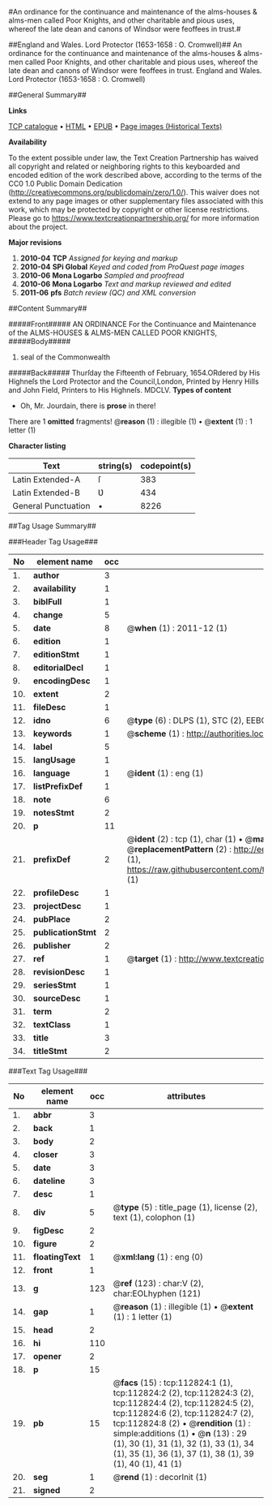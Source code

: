 #An ordinance for the continuance and maintenance of the alms-houses & alms-men called Poor Knights, and other charitable and pious uses, whereof the late dean and canons of Windsor were feoffees in trust.#

##England and Wales. Lord Protector (1653-1658 : O. Cromwell)##
An ordinance for the continuance and maintenance of the alms-houses & alms-men called Poor Knights, and other charitable and pious uses, whereof the late dean and canons of Windsor were feoffees in trust.
England and Wales. Lord Protector (1653-1658 : O. Cromwell)

##General Summary##

**Links**

[TCP catalogue](http://www.ota.ox.ac.uk/tcp/)  • 
[HTML](http://tei.it.ox.ac.uk/tcp/Texts-HTML/free/A74/A74572.html)  • 
[EPUB](http://tei.it.ox.ac.uk/tcp/Texts-EPUB/free/A74/A74572.epub) • 
[Page images (Historical Texts)](https://historicaltexts.jisc.ac.uk/eebo-99860699e)

**Availability**

To the extent possible under law, the Text Creation Partnership has waived all copyright and related or neighboring rights to this keyboarded and encoded edition of the work described above, according to the terms of the CC0 1.0 Public Domain Dedication (http://creativecommons.org/publicdomain/zero/1.0/). This waiver does not extend to any page images or other supplementary files associated with this work, which may be protected by copyright or other license restrictions. Please go to https://www.textcreationpartnership.org/ for more information about the project.

**Major revisions**

1. __2010-04__ __TCP__ *Assigned for keying and markup*
1. __2010-04__ __SPi Global__ *Keyed and coded from ProQuest page images*
1. __2010-06__ __Mona Logarbo__ *Sampled and proofread*
1. __2010-06__ __Mona Logarbo__ *Text and markup reviewed and edited*
1. __2011-06__ __pfs__ *Batch review (QC) and XML conversion*

##Content Summary##

#####Front#####
AN ORDINANCE For the Continuance and Maintenance of the ALMS-HOUSES & ALMS-MEN CALLED POOR KNIGHTS, 
#####Body#####

1. seal of the Commonwealth

#####Back#####
Thurſday the Fifteenth of February, 1654.ORdered by His Highneſs the Lord Protector and the Council,London, Printed by Henry Hills and John Field, Printers to His Highneſs. MDCLV.
**Types of content**

  * Oh, Mr. Jourdain, there is **prose** in there!

There are 1 **omitted** fragments! 
 @__reason__ (1) : illegible (1)  •  @__extent__ (1) : 1 letter (1)

**Character listing**


|Text|string(s)|codepoint(s)|
|---|---|---|
|Latin Extended-A|ſ|383|
|Latin Extended-B|Ʋ|434|
|General Punctuation|•|8226|

##Tag Usage Summary##

###Header Tag Usage###

|No|element name|occ|attributes|
|---|---|---|---|
|1.|__author__|3||
|2.|__availability__|1||
|3.|__biblFull__|1||
|4.|__change__|5||
|5.|__date__|8| @__when__ (1) : 2011-12 (1)|
|6.|__edition__|1||
|7.|__editionStmt__|1||
|8.|__editorialDecl__|1||
|9.|__encodingDesc__|1||
|10.|__extent__|2||
|11.|__fileDesc__|1||
|12.|__idno__|6| @__type__ (6) : DLPS (1), STC (2), EEBO-CITATION (1), PROQUEST (1), VID (1)|
|13.|__keywords__|1| @__scheme__ (1) : http://authorities.loc.gov/ (1)|
|14.|__label__|5||
|15.|__langUsage__|1||
|16.|__language__|1| @__ident__ (1) : eng (1)|
|17.|__listPrefixDef__|1||
|18.|__note__|6||
|19.|__notesStmt__|2||
|20.|__p__|11||
|21.|__prefixDef__|2| @__ident__ (2) : tcp (1), char (1)  •  @__matchPattern__ (2) : ([0-9\-]+):([0-9IVX]+) (1), (.+) (1)  •  @__replacementPattern__ (2) : http://eebo.chadwyck.com/downloadtiff?vid=$1&page=$2 (1), https://raw.githubusercontent.com/textcreationpartnership/Texts/master/tcpchars.xml#$1 (1)|
|22.|__profileDesc__|1||
|23.|__projectDesc__|1||
|24.|__pubPlace__|2||
|25.|__publicationStmt__|2||
|26.|__publisher__|2||
|27.|__ref__|1| @__target__ (1) : http://www.textcreationpartnership.org/docs/. (1)|
|28.|__revisionDesc__|1||
|29.|__seriesStmt__|1||
|30.|__sourceDesc__|1||
|31.|__term__|2||
|32.|__textClass__|1||
|33.|__title__|3||
|34.|__titleStmt__|2||


###Text Tag Usage###

|No|element name|occ|attributes|
|---|---|---|---|
|1.|__abbr__|3||
|2.|__back__|1||
|3.|__body__|2||
|4.|__closer__|3||
|5.|__date__|3||
|6.|__dateline__|3||
|7.|__desc__|1||
|8.|__div__|5| @__type__ (5) : title_page (1), license (2), text (1), colophon (1)|
|9.|__figDesc__|2||
|10.|__figure__|2||
|11.|__floatingText__|1| @__xml:lang__ (1) : eng (0)|
|12.|__front__|1||
|13.|__g__|123| @__ref__ (123) : char:V (2), char:EOLhyphen (121)|
|14.|__gap__|1| @__reason__ (1) : illegible (1)  •  @__extent__ (1) : 1 letter (1)|
|15.|__head__|2||
|16.|__hi__|110||
|17.|__opener__|2||
|18.|__p__|15||
|19.|__pb__|15| @__facs__ (15) : tcp:112824:1 (1), tcp:112824:2 (2), tcp:112824:3 (2), tcp:112824:4 (2), tcp:112824:5 (2), tcp:112824:6 (2), tcp:112824:7 (2), tcp:112824:8 (2)  •  @__rendition__ (1) : simple:additions (1)  •  @__n__ (13) : 29 (1), 30 (1), 31 (1), 32 (1), 33 (1), 34 (1), 35 (1), 36 (1), 37 (1), 38 (1), 39 (1), 40 (1), 41 (1)|
|20.|__seg__|1| @__rend__ (1) : decorInit (1)|
|21.|__signed__|2||
